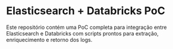 # Elasticsearch + Databricks PoC

Este repositório contém uma PoC completa para integração entre Elasticsearch e Databricks com scripts prontos para extração, enriquecimento e retorno dos logs.
